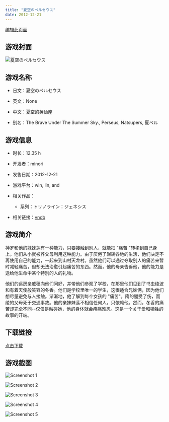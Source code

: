 ```yaml
---
title: "夏空のペルセウス"
date: 2012-12-21
---
```

[编辑此页面](https://github.com/ACG-3/ADV3-source/blob/main/source/_posts/games/%E5%A4%8F%E7%A9%BA%E3%81%AE%E3%83%9A%E3%83%AB%E3%82%BB%E3%82%A6%E3%82%B9.md)

## 游戏封面

![夏空のペルセウス](https%3A//pan.timero.xyz/onedrive/img_lib_001/%E5%A4%8F%E7%A9%BA%E3%81%AE%E3%83%9A%E3%83%AB%E3%82%BB%E3%82%A6%E3%82%B9_cover.avif)


## 游戏名称

- 日文：夏空のペルセウス
- 英文：None
- 中文：夏空的英仙座

- 别名：The Brave Under The Summer Sky., Perseus, Natsupers, 夏ペル


## 游戏信息

- 时长：12.35 h
- 开发者：minori
- 发售日期：2012-12-21
- 游戏平台：win, lin, and
- 相关作品：
   - 系列：トリノライン：ジェネシス

- 相关链接：[vndb](https://vndb.org/v10597)


## 游戏简介

神罗和他的妹妹莲有一种能力，只要接触到别人，就能把 "痛苦 "转移到自己身上。他们从小就被养父母利用这种能力。由于厌倦了辗转各地的生活，他们决定不再使用自己的能力，一起来到山村天龙村。虽然他们可以通过夺取别人的痛苦来暂时减轻痛苦，但却无法治愈引起痛苦的东西。然而，他的母亲告诉他，他的能力是送给他生命中某个特别的人的礼物。

他们的远房亲戚穗向他们问好，并带他们参观了学校，在那里他们见到了书虫绫波和有着天使般笑容的冬香。他们是学校里唯一的学生，这很适合兄妹俩，因为他们想尽量避免与人接触。渐渐地，他了解到每个女孩的 "痛苦"。隋的腿受了伤，而绫的父母死于交通事故。他的亲妹妹莲不相信任何人，只依赖他。然而，冬香的痛苦却完全不同--仅仅是触碰她，他的身体就会疼痛难忍。这是一个关于爱和牺牲的故事的开端。




## 下载链接

[点击下载](https://pan.timero.xyz/onedrive/adv_lib_001/%E5%A4%8F%E7%A9%BA%E3%81%AE%E3%83%9A%E3%83%AB%E3%82%BB%E3%82%A6%E3%82%B9)


## 游戏截图


![Screenshot 1](https%3A//pan.timero.xyz/onedrive/img_lib_001/%E5%A4%8F%E7%A9%BA%E3%81%AE%E3%83%9A%E3%83%AB%E3%82%BB%E3%82%A6%E3%82%B9_Screenshot_1.avif)

![Screenshot 2](https%3A//pan.timero.xyz/onedrive/img_lib_001/%E5%A4%8F%E7%A9%BA%E3%81%AE%E3%83%9A%E3%83%AB%E3%82%BB%E3%82%A6%E3%82%B9_Screenshot_2.avif)

![Screenshot 3](https%3A//pan.timero.xyz/onedrive/img_lib_001/%E5%A4%8F%E7%A9%BA%E3%81%AE%E3%83%9A%E3%83%AB%E3%82%BB%E3%82%A6%E3%82%B9_Screenshot_3.avif)

![Screenshot 4](https%3A//pan.timero.xyz/onedrive/img_lib_001/%E5%A4%8F%E7%A9%BA%E3%81%AE%E3%83%9A%E3%83%AB%E3%82%BB%E3%82%A6%E3%82%B9_Screenshot_4.avif)

![Screenshot 5](https%3A//pan.timero.xyz/onedrive/img_lib_001/%E5%A4%8F%E7%A9%BA%E3%81%AE%E3%83%9A%E3%83%AB%E3%82%BB%E3%82%A6%E3%82%B9_Screenshot_5.avif)

